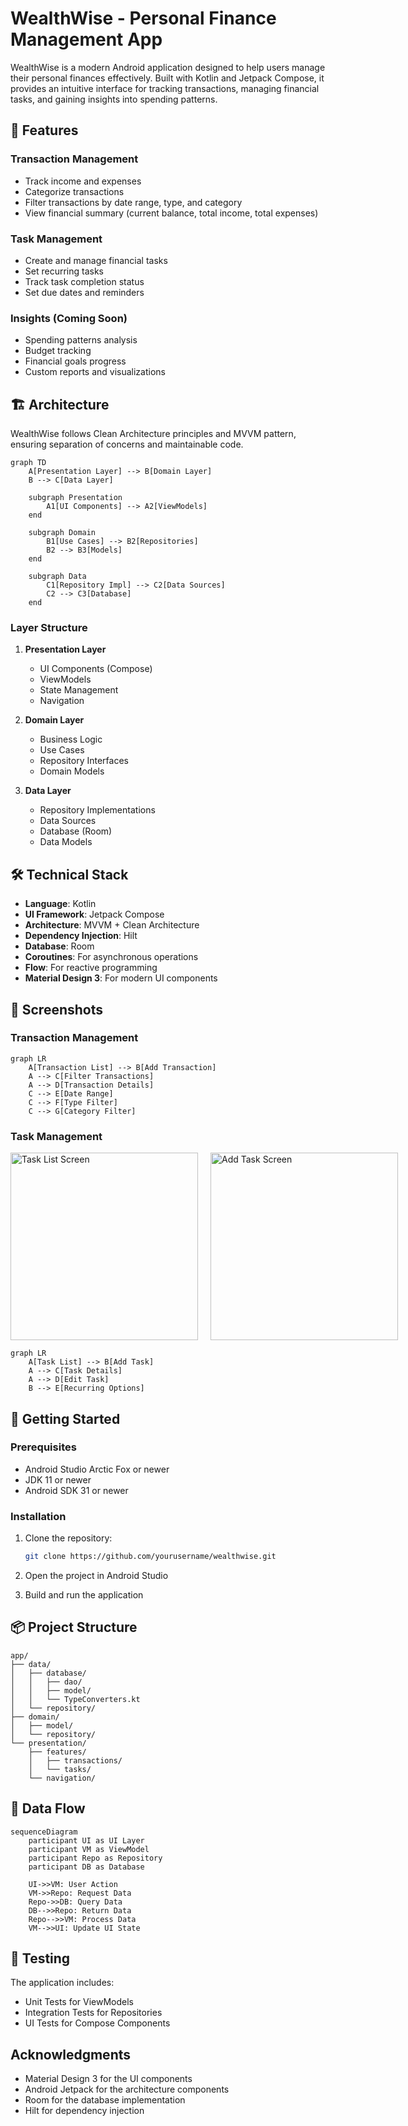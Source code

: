 # WealthWise - Personal Finance Management App

WealthWise is a modern Android application designed to help users manage their personal finances effectively. Built with Kotlin and Jetpack Compose, it provides an intuitive interface for tracking transactions, managing financial tasks, and gaining insights into spending patterns.

## 🌟 Features

### Transaction Management
- Track income and expenses
- Categorize transactions
- Filter transactions by date range, type, and category
- View financial summary (current balance, total income, total expenses)

### Task Management
- Create and manage financial tasks
- Set recurring tasks
- Track task completion status
- Set due dates and reminders

### Insights (Coming Soon)
- Spending patterns analysis
- Budget tracking
- Financial goals progress
- Custom reports and visualizations

## 🏗 Architecture

WealthWise follows Clean Architecture principles and MVVM pattern, ensuring separation of concerns and maintainable code.

```mermaid
graph TD
    A[Presentation Layer] --> B[Domain Layer]
    B --> C[Data Layer]
    
    subgraph Presentation
        A1[UI Components] --> A2[ViewModels]
    end
    
    subgraph Domain
        B1[Use Cases] --> B2[Repositories]
        B2 --> B3[Models]
    end
    
    subgraph Data
        C1[Repository Impl] --> C2[Data Sources]
        C2 --> C3[Database]
    end
```

### Layer Structure

1. **Presentation Layer**
   - UI Components (Compose)
   - ViewModels
   - State Management
   - Navigation

2. **Domain Layer**
   - Business Logic
   - Use Cases
   - Repository Interfaces
   - Domain Models

3. **Data Layer**
   - Repository Implementations
   - Data Sources
   - Database (Room)
   - Data Models

## 🛠 Technical Stack

- **Language**: Kotlin
- **UI Framework**: Jetpack Compose
- **Architecture**: MVVM + Clean Architecture
- **Dependency Injection**: Hilt
- **Database**: Room
- **Coroutines**: For asynchronous operations
- **Flow**: For reactive programming
- **Material Design 3**: For modern UI components

## 📱 Screenshots

### Transaction Management
```mermaid
graph LR
    A[Transaction List] --> B[Add Transaction]
    A --> C[Filter Transactions]
    A --> D[Transaction Details]
    C --> E[Date Range]
    C --> F[Type Filter]
    C --> G[Category Filter]
```

### Task Management
<div style="display: flex; gap: 20px;">
    <img src="screenshots/task_list.png" alt="Task List Screen" width="300"/>
    <img src="screenshots/add_task.png" alt="Add Task Screen" width="300"/>
</div>

```mermaid
graph LR
    A[Task List] --> B[Add Task]
    A --> C[Task Details]
    A --> D[Edit Task]
    B --> E[Recurring Options]
```

## 🚀 Getting Started

### Prerequisites
- Android Studio Arctic Fox or newer
- JDK 11 or newer
- Android SDK 31 or newer

### Installation
1. Clone the repository:
   ```bash
   git clone https://github.com/yourusername/wealthwise.git
   ```

2. Open the project in Android Studio

3. Build and run the application

## 📦 Project Structure

```
app/
├── data/
│   ├── database/
│   │   ├── dao/
│   │   ├── model/
│   │   └── TypeConverters.kt
│   └── repository/
├── domain/
│   ├── model/
│   └── repository/
└── presentation/
    ├── features/
    │   ├── transactions/
    │   └── tasks/
    └── navigation/
```

## 🔄 Data Flow

```mermaid
sequenceDiagram
    participant UI as UI Layer
    participant VM as ViewModel
    participant Repo as Repository
    participant DB as Database

    UI->>VM: User Action
    VM->>Repo: Request Data
    Repo->>DB: Query Data
    DB-->>Repo: Return Data
    Repo-->>VM: Process Data
    VM-->>UI: Update UI State
```

## 🧪 Testing

The application includes:
- Unit Tests for ViewModels
- Integration Tests for Repositories
- UI Tests for Compose Components


##  Acknowledgments

- Material Design 3 for the UI components
- Android Jetpack for the architecture components
- Room for the database implementation
- Hilt for dependency injection 
